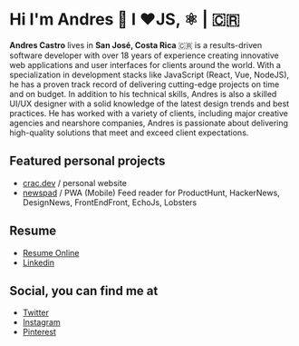 # Hi I'm Andres 👋 I ❤️JS, ⚛️ | 🇨🇷


**Andres Castro** lives in **San José, Costa Rica** 🇨🇷 is a results-driven software developer with over 18 years of experience
creating innovative web applications and user interfaces for clients around the world.
With a specialization in development stacks like JavaScript (React, Vue, NodeJS),
he has a proven track record of delivering cutting-edge projects on time and on budget.
In addition to his technical skills, Andres is also a skilled UI/UX designer with a solid knowledge
of the latest design trends and best practices. He has worked with a variety of clients,
including major creative agencies and nearshore companies, Andres is passionate about delivering
high-quality solutions that meet and exceed client expectations.


## Featured personal projects
- [crac.dev](https://crac.dev) / personal website
- [newspad](https://newspad.crac.dev) / PWA (Mobile) Feed reader for ProductHunt, HackerNews, DesignNews, FrontEndFront, EchoJs, Lobsters

## Resume
- [Resume Online](https://crac.dev/resume) 
- [Linkedin](https://www.linkedin.com/in/cracdev) 

## Social, you can find me at

- [Twitter](https://www.twitter.com/cracdev)
- [Instagram](https://instagram.com/cracdev)
- [Pinterest](https://pinterest.com/cracdev)
